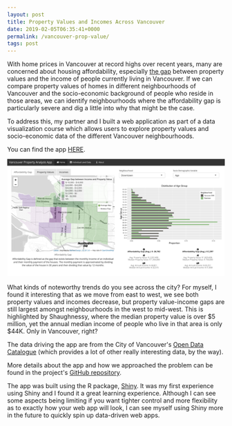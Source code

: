 ```yaml
---
layout: post
title: Property Values and Incomes Across Vancouver
date: 2019-02-05T06:35:41+0000
permalink: /vancouver-prop-value/
tags: post
---
```


With home prices in Vancouver at record highs over recent years, many are concerned about housing affordability, especially [the gap](https://globalnews.ca/news/4444324/metro-vancouver-home-prices-incomes/) between property values and the income of people currently living in Vancouver. If we can compare property values of homes in different neighbourhoods of Vancouver and the socio-economic background of people who reside in those areas, we can identify neighbourhoods where the affordability gap is particularly severe and dig a little into why that might be the case.

To address this, my partner and I built a web application as part of a data visualization course which allows users to explore property values and socio-economic data of the different Vancouver neighbourhoods.

You can find the app [HERE](https://carrieklc.shinyapps.io/vancouver_tax/).

![](assets/images/app-screenshot.png)

What kinds of noteworthy trends do you see across the city? For myself, I found it interesting that as we move from east to west, we see both property values and incomes decrease, but property value-income gaps are still largest amongst neighbourhoods in the west to mid-west. This is highlighted by Shaughnessy, where the median property value is over $5 million, yet the annual median income of people who live in that area is only $44K. Only in Vancouver, right?

The data driving the app are from the City of Vancouver's [Open Data Catalogue](https://data.vancouver.ca/datacatalogue/index.htm) (which provides a lot of other really interesting data, by the way).

More details about the app and how we approached the problem can be found in the project's [GitHub repository](https://github.com/UBC-MDS/Vancouver-Property-Value-Analysis).

The app was built using the R package, [Shiny](https://shiny.rstudio.com/). It was my first experience using Shiny and I found it a great learning experience. Although I can see some aspects being limiting if you want tighter control and more flexibility as to exactly how your web app will look, I can see myself using Shiny more in the future to quickly spin up data-driven web apps.
